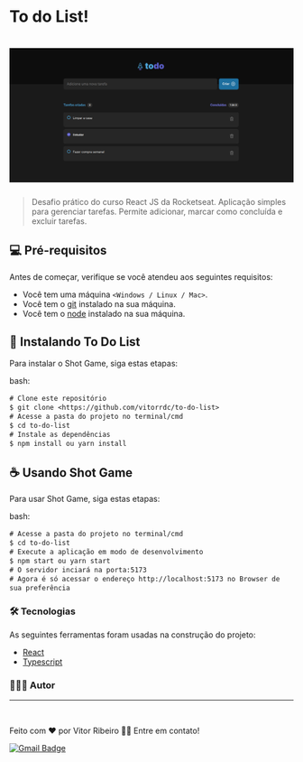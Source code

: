 # To do List!

<h1 align="center">
  <img alt="To Do List" title="To Do List" src="./src/assets/banner-to-do-list.png" />
</h1>

> Desafio prático do curso React JS da Rocketseat.
> Aplicação simples para gerenciar tarefas. Permite adicionar, marcar como concluída e excluir tarefas.

## 💻 Pré-requisitos

Antes de começar, verifique se você atendeu aos seguintes requisitos:
* Você tem uma máquina `<Windows / Linux / Mac>`.
* Você tem o [git](https://git-scm.com) instalado na sua máquina.
* Você tem o [node](https://nodejs.org/en/) instalado na sua máquina.

## 🚀 Instalando To Do List

Para instalar o Shot Game, siga estas etapas:

bash:
```
# Clone este repositório
$ git clone <https://github.com/vitorrdc/to-do-list>
# Acesse a pasta do projeto no terminal/cmd
$ cd to-do-list
# Instale as dependências
$ npm install ou yarn install
```

## ☕ Usando Shot Game

Para usar Shot Game, siga estas etapas:

bash:
```
# Acesse a pasta do projeto no terminal/cmd
$ cd to-do-list
# Execute a aplicação em modo de desenvolvimento
$ npm start ou yarn start
# O servidor inciará na porta:5173
# Agora é só acessar o endereço http://localhost:5173 no Browser de sua preferência
```

### 🛠 Tecnologias

As seguintes ferramentas foram usadas na construção do projeto:
- [React](https://reactjs.org/)
- [Typescript](https://www.typescriptlang.org/)

### 👨🏾‍💻 Autor
---

 <img style="border-radius: 50%;" src="https://github.com/vitorrdc.png" width="100px;" alt=""/>

Feito com ❤️ por Vitor Ribeiro 👋🏽 Entre em contato!


[![Gmail Badge](https://img.shields.io/badge/-vitor.camposrdc@gmail.com-c14438?style=flat-square&logo=Gmail&logoColor=white&link=mailto:vitor.camposrdc@gmail.com)](mailto:vitor.camposrdc@gmail.com)
